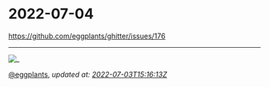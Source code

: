 # 2022-07-04

<https://github.com/eggplants/ghitter/issues/176>

---

![_](https://github.githubassets.com/images/mona-loading-default.gif)

[@eggplants](https://github.com/eggplants), *updated at: [2022-07-03T15:16:13Z](https://github.com/eggplants/ghitter/issues/176#issue-1292336395)*
